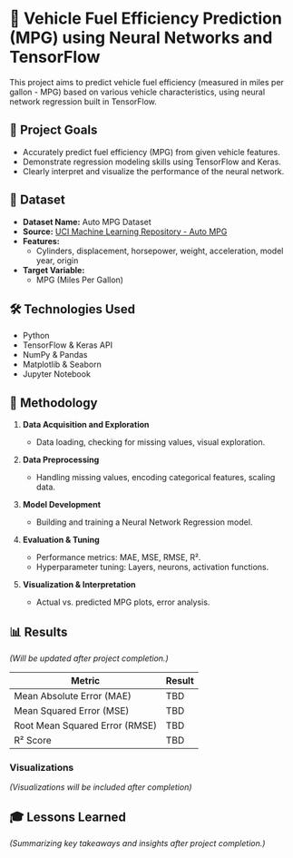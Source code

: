 # 🚗 Vehicle Fuel Efficiency Prediction (MPG) using Neural Networks and TensorFlow

This project aims to predict vehicle fuel efficiency (measured in miles per gallon - MPG) based on various vehicle characteristics, using neural network regression built in TensorFlow.

## 🎯 Project Goals
- Accurately predict fuel efficiency (MPG) from given vehicle features.
- Demonstrate regression modeling skills using TensorFlow and Keras.
- Clearly interpret and visualize the performance of the neural network.

## 📂 Dataset
- **Dataset Name:** Auto MPG Dataset
- **Source:** [UCI Machine Learning Repository - Auto MPG](https://archive.ics.uci.edu/ml/datasets/auto+mpg)
- **Features:**
  - Cylinders, displacement, horsepower, weight, acceleration, model year, origin
- **Target Variable:**
  - MPG (Miles Per Gallon)

## 🛠️ Technologies Used
- Python
- TensorFlow & Keras API
- NumPy & Pandas
- Matplotlib & Seaborn
- Jupyter Notebook
  
## 🚩 Methodology
1. **Data Acquisition and Exploration**
    - Data loading, checking for missing values, visual exploration.
  
2. **Data Preprocessing**
    - Handling missing values, encoding categorical features, scaling data.

3. **Model Development**
    - Building and training a Neural Network Regression model.

4. **Evaluation & Tuning**
    - Performance metrics: MAE, MSE, RMSE, R².
    - Hyperparameter tuning: Layers, neurons, activation functions.

5. **Visualization & Interpretation**
    - Actual vs. predicted MPG plots, error analysis.

## 📊 Results
*(Will be updated after project completion.)*

| Metric | Result |
|--------|--------|
| Mean Absolute Error (MAE) | TBD |
| Mean Squared Error (MSE) | TBD |
| Root Mean Squared Error (RMSE) | TBD |
| R² Score | TBD |

### Visualizations
*(Visualizations will be included after completion)*

## 🎓 Lessons Learned
*(Summarizing key takeaways and insights after project completion.)*
